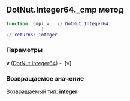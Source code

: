 ## DotNut.Integer64._cmp метод


```lua
function _cmp( v   // DotNut.Integer64
             )
// returns: integer
```


### Параметры

**v** ([DotNut.Integer64](../../DotNut/Integer64.md)) - ![v]

### Возвращаемое значение

Возвращаемый тип: **integer**

